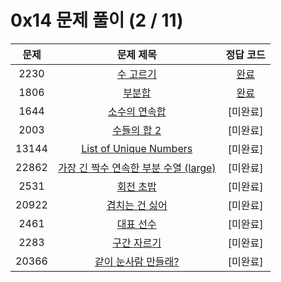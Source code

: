 # 0x14 문제 풀이 (2 / 11)

| 문제 | 문제 제목 | 정답 코드 |
| :--: | :--: | :--: |
| 2230 | [수 고르기](https://www.acmicpc.net/problem/2230) | [완료](./solutions/2230.cpp) |
| 1806 | [부분합](https://www.acmicpc.net/problem/1806) | [완료](./solutions/1806.cpp) |
| 1644 | [소수의 연속합](https://www.acmicpc.net/problem/1644) | [미완료] |
| 2003 | [수들의 합 2](https://www.acmicpc.net/problem/2003) | [미완료] |
| 13144 | [List of Unique Numbers](https://www.acmicpc.net/problem/13144) | [미완료] |
| 22862 | [가장 긴 짝수 연속한 부분 수열 (large)](https://www.acmicpc.net/problem/22862) | [미완료] |
| 2531 | [회전 초밥](https://www.acmicpc.net/problem/2531) | [미완료] |
| 20922 | [겹치는 건 싫어](https://www.acmicpc.net/problem/20922) | [미완료] |
| 2461 | [대표 선수](https://www.acmicpc.net/problem/2461) | [미완료] |
| 2283 | [구간 자르기](https://www.acmicpc.net/problem/2283) | [미완료] |
| 20366 | [같이 눈사람 만들래?](https://www.acmicpc.net/problem/20366) | [미완료] |
